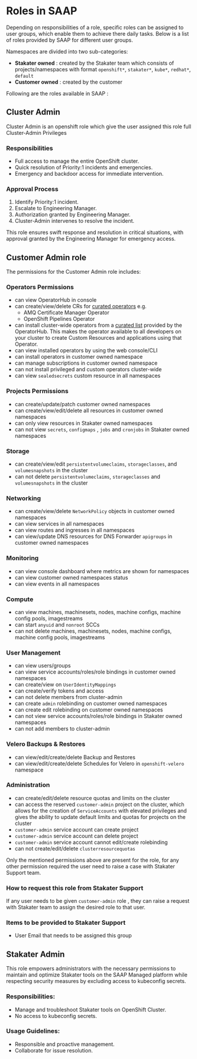 # Roles in SAAP

Depending on responsibilities of a role, specific roles can be assigned to user groups, which enable them to achieve there daily tasks. Below is a list of roles provided by SAAP for different user groups.

Namespaces are divided into two sub-categories:

- **Stakater owned** : created by the Stakater team which consists of projects/namespaces with format `openshift*`, `stakater*`, `kube*`, `redhat*`, `default`
- **Customer owned** : created by the customer

Following are the roles available in SAAP :

## Cluster Admin

Cluster Admin is an openshift role which give the user assigned this role full Cluster-Admin Privileges

### Responsibilities
- Full access to manage the entire OpenShift cluster.
- Quick resolution of Priority:1 incidents and emergencies.
- Emergency and backdoor access for immediate intervention.

### Approval Process 
1. Identify Priority:1 incident.
2. Escalate to Engineering Manager.
3. Authorization granted by Engineering Manager.
4. Cluster-Admin intervenes to resolve the incident.

This role ensures swift response and resolution in critical situations, with approval granted by the Engineering Manager for emergency access.

## Customer Admin role

The permissions for the Customer Admin role includes:

### Operators Permissions

- can view OperatorHub in console
- can create/view/delete CRs for [curated operators](../authentication-authorization/curated-list-operators.md) e.g.
    - AMQ Certificate Manager Operator
    - OpenShift Pipelines Operator
- can install cluster-wide operators from a [curated list](../authentication-authorization/curated-list-operators.md) provided by the OperatorHub. This makes the operator available to all developers on your cluster to create Custom Resources and applications using that Operator.
- can view installed operators by using the web console/CLI
- can install operators in customer owned namespace
- can manage subscriptions in customer owned namespace
- can not install privileged and custom operators cluster-wide
- can view `sealedsecrets` custom resource in all namespaces

### Projects Permissions

- can create/update/patch customer owned namespaces
- can create/view/edit/delete all resources in customer owned namespaces
- can only view resources in Stakater owned namespaces
- can not view `secrets`, `configmaps` , `jobs` and `cronjobs` in Stakater owned namespaces

### Storage

- can create/view/edit `persistentvolumeclaims`, `storageclasses`, and `volumesnapshots` in the cluster
- can not delete `persistentvolumeclaims`, `storageclasses` and `volumesnapshots` in the cluster

### Networking

- can create/view/delete `NetworkPolicy` objects in customer owned namespaces
- can view services in all namespaces
- can view routes and ingresses in all namespaces
- can view/update DNS resources for DNS Forwarder `apigroups` in customer owned namespaces

### Monitoring

- can view console dashboard where metrics are shown for namespaces
- can view customer owned namespaces status
- can view events in all namespaces

### Compute

- can view machines, machinesets, nodes, machine configs, machine config pools, imagestreams
- can start `anyuid` and `nonroot` SCCs
- can not delete machines, machinesets, nodes, machine configs, machine config pools, imagestreams

### User Management

- can view users/groups
- can view service accounts/roles/role bindings in customer owned namespaces
- can create/view on `UserIdentityMappings`
- can create/verify tokens and access
- can not delete members from cluster-admin
- can create `admin` rolebinding on customer owned namespaces
- can create edit rolebinding on customer owned namespaces
- can not view service accounts/roles/role bindings in Stakater owned namespaces
- can not add members to cluster-admin

### Velero Backups & Restores

- can view/edit/create/delete Backup and Restores
- can view/edit/create/delete Schedules for Velero in `openshift-velero` namespace

### Administration

- can create/edit/delete resource quotas and limits on the cluster
- can access the reserved `customer-admin` project on the cluster, which allows for the creation of `ServiceAccounts` with elevated privileges and gives the ability to update default limits and quotas for projects on the cluster
- `customer-admin` service account can create project
- `customer-admin` service account can delete project
- `customer-admin` service account cannot edit/create rolebinding
- can not create/edit/delete `clusterresourcequotas`

Only the mentioned permissions above are present for the role, for any other permission required the user need to raise a case with Stakater Support team.

### How to request this role from Stakater Support

If any user needs to be given `customer-admin` role , they can raise a request with Stakater team to assign the desired role to that user.

### Items to be provided to Stakater Support

- User Email that needs to be assigned this group

## Stakater Admin 

This role empowers administrators with the necessary permissions to maintain and optimize Stakater tools on the SAAP Managed platform while respecting security measures by excluding access to kubeconfig secrets.

### Responsibilities:
- Manage and troubleshoot Stakater tools on OpenShift Cluster.
- No access to kubeconfig secrets.

### Usage Guidelines:
- Responsible and proactive management.
- Collaborate for issue resolution.